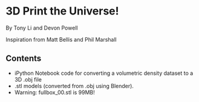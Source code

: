 3D Print the Universe!
======================

By Tony Li and Devon Powell

Inspiration from Matt Bellis and Phil Marshall

Contents
--------

- iPython Notebook code for converting a volumetric density dataset to a 3D .obj file
- .stl models (converted from .obj using Blender). 
- Warning: fullbox_00.stl is 99MB!

